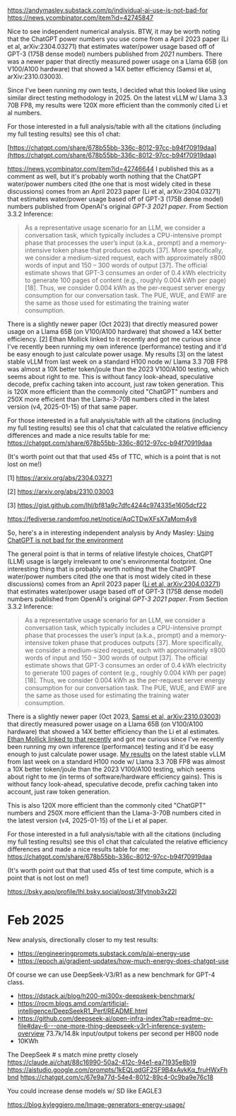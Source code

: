 https://andymasley.substack.com/p/individual-ai-use-is-not-bad-for
https://news.ycombinator.com/item?id=42745847

Nice to see independent numerical analysis. BTW, it may be worth noting that the ChatGPT power numbers you use come from a April 2023 paper (Li et al, arXiv:2304.03271) that estimates water/power usage based off of GPT-3 (175B dense model) numbers published from *2021* numbers. There was a newer paper that directly measured power usage on a Llama 65B (on V100/A100 hardware) that showed a 14X better efficiency (Samsi et al, arXiv:2310.03003).

Since I've been running my own tests, I decided what this looked like using similar direct testing methodology in 2025. On the latest vLLM w/ Llama 3.3 70B FP8, my results were 120X more efficient than the commonly cited Li et al numbers.

For those interested in a full analysis/table with all the citations (including my full testing results) see this o1 chat:

[https://chatgpt.com/share/678b55bb-336c-8012-97cc-b94f70919daa](https://chatgpt.com/share/678b55bb-336c-8012-97cc-b94f70919daa)

https://news.ycombinator.com/item?id=42746644
I published this as a comment as well, but it's probably worth nothing that the ChatGPT water/power numbers cited (the one that is most widely cited in these discussions) comes from an April 2023 paper (Li et al, arXiv:2304.03271) that estimates water/power usage based off of GPT-3 (175B dense model) numbers published from OpenAI's original *GPT-3 2021 paper*. From Section 3.3.2 Inference:

> As a representative usage scenario for an LLM, we consider a conversation task, which typically includes a CPU-intensive prompt phase that processes the user’s input (a.k.a., prompt) and a memory-intensive token phase that produces outputs [37]. More specifically, we consider a medium-sized request, each with approximately ≤800 words of input and 150 – 300 words of output [37]. The official estimate shows that GPT-3 consumes an order of 0.4 kWh electricity to generate 100 pages of content (e.g., roughly 0.004 kWh per page) [18]. Thus, we consider 0.004 kWh as the per-request server energy consumption for our conversation task. The PUE, WUE, and EWIF are the same as those used for estimating the training water consumption.

There is a slightly newer paper (Oct 2023) that directly measured power usage on a Llama 65B (on V100/A100 hardware) that showed a 14X better efficiency. [2] Ethan Mollick linked to it recently and got me curious since I've recently been running my own inference (performance) testing and it'd be easy enough to just calculate power usage. My results [3] on the latest stable vLLM from last week on a standard H100 node w/ Llama 3.3 70B FP8 was almost a 10X better token/joule than the 2023 V100/A100 testing, which seems about right to me. This is without fancy look-ahead, speculative decode, prefix caching taken into account, just raw token generation. This is 120X more efficient than the commonly cited "ChatGPT" numbers and 250X more efficient than the Llama-3-70B numbers cited in the latest version (v4, 2025-01-15) of that same paper.

For those interested in a full analysis/table with all the citations (including my full testing results) see this o1 chat that calculated the relative efficiency differences and made a nice results table for me: https://chatgpt.com/share/678b55bb-336c-8012-97cc-b94f70919daa

(It's worth point out that that used 45s of TTC, which is a point that is not lost on me!)

[1] https://arxiv.org/abs/2304.03271

[2] https://arxiv.org/abs/2310.03003

[3] https://gist.github.com/lhl/bf81a9c7dfc4244c974335e1605dcf22



https://fediverse.randomfoo.net/notice/AqCTDwXFsX7aMom4y8

So, here's a in interesting independent analysis by Andy Masley: [Using ChatGPT is not bad for the environment](https://andymasley.substack.com/p/individual-ai-use-is-not-bad-for)

The general point is that in terms of relative lifestyle choices, ChatGPT (LLM) usage is largely irrelevant to one's environmental footprint. One interesting thing that is probably worth nothing that the ChatGPT water/power numbers cited (the one that is most widely cited in these discussions) comes from an April 2023 paper ([Li et al, arXiv:2304.03271](https://arxiv.org/abs/2304.03271)) that estimates water/power usage based off of GPT-3 (175B dense model) numbers published from OpenAI's original *GPT-3 2021 paper*. From Section 3.3.2 Inference:

> As a representative usage scenario for an LLM, we consider a conversation task, which typically includes a CPU-intensive prompt phase that processes the user’s input (a.k.a., prompt) and a memory-intensive token phase that produces outputs [37]. More specifically, we consider a medium-sized request, each with approximately ≤800 words of input and 150 – 300 words of output [37]. The official estimate shows that GPT-3 consumes an order of 0.4 kWh electricity to generate 100 pages of content (e.g., roughly 0.004 kWh per page) [18]. Thus, we consider 0.004 kWh as the per-request server energy consumption for our conversation task. The PUE, WUE, and EWIF are the same as those used for estimating the training water consumption.

There is a slightly newer paper (Oct 2023, [Samsi et al, arXiv:2310.03003](https://arxiv.org/abs/2310.03003)) that directly measured power usage on a Llama 65B (on V100/A100 hardware) that showed a 14X better efficiency than the Li et al estimates. [Ethan Mollick linked to that recently](https://bsky.app/profile/emollick.bsky.social/post/3lflpodl3bc2x) and got me curious since I've recently been running my own inference (performance) testing and it'd be easy enough to just calculate power usage. [My results](https://gist.github.com/lhl/bf81a9c7dfc4244c974335e1605dcf22) on the latest stable vLLM from last week on a standard H100 node w/ Llama 3.3 70B FP8 was almost a 10X better token/joule than the 2023 V100/A100 testing, which seems about right to me (in terms of software/hardware efficiency gains). This is without fancy look-ahead, speculative decode, prefix caching taken into account, just raw token generation.

This is also 120X more efficient than the commonly cited "ChatGPT" numbers and 250X more efficient than the Llama-3-70B numbers cited in the latest version (v4, 2025-01-15) of the Li et al paper.

For those interested in a full analysis/table with all the citations (including my full testing results) see this o1 chat that calculated the relative efficiency differences and made a nice results table for me: https://chatgpt.com/share/678b55bb-336c-8012-97cc-b94f70919daa

(It's worth point out that that used 45s of test time compute, which is a point that is not lost on me!)


https://bsky.app/profile/lhl.bsky.social/post/3lfytnob3x22l


# Feb 2025
New analysis, directionally closer to my test results:
- https://engineeringprompts.substack.com/p/ai-energy-use
- https://epoch.ai/gradient-updates/how-much-energy-does-chatgpt-use

Of course we can use DeepSeek-V3/R1 as a new benchmark for GPT-4 class.
- https://dstack.ai/blog/h200-mi300x-deepskeek-benchmark/
- https://rocm.blogs.amd.com/artificial-intelligence/DeepSeekR1_Perf/README.html
- https://github.com/deepseek-ai/open-infra-index?tab=readme-ov-file#day-6---one-more-thing-deepseek-v3r1-inference-system-overview
 73.7k/14.8k input/output tokens per second per H800 node
 - 10KWh

The DeepSeek # s match mine pretty closely
https://claude.ai/chat/88c16990-50a2-412c-94e1-ea71935e8b19
https://aistudio.google.com/prompts/1kEQLqdGF2SF9B4xAvkKq_fruHWxFhbnd
https://chatgpt.com/c/67e9a77d-54e4-8012-89c4-0c9ba9e76c18

You could increase dense models w/ SD like EAGLE3

https://blog.kyleggiero.me/Image-generators-energy-usage/